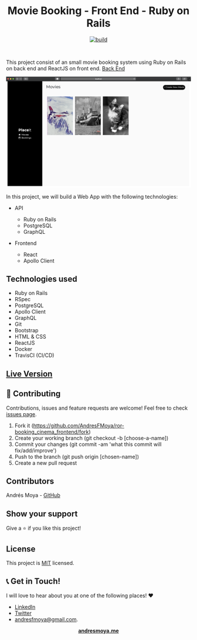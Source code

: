 <p>
  <h1 align="center">Movie Booking - Front End - Ruby on Rails</h1>
</p>
<p align="center">
  <a href="#">
    <img src="https://travis-ci.org/AndresFMoya/ror-booking_cinema_frontend.svg?branch=develop" alt="build">
  </a>
</p>
<br>


This project consist of an small movie booking system using Ruby on Rails on back end and ReactJS on front end.
[Back End](https://github.com/AndresFMoya/ror-booking_cinema_backend)

![Screenshot](lib/Movie_Booking_Screenshot.png)

In this project, we will build a Web App with the following technologies:
- API
  - Ruby on Rails
  - PostgreSQL
  - GraphQL

- Frontend
  - React
  - Apollo Client


## Technologies used

- Ruby on Rails
- RSpec
- PostgreSQL
- Apollo Client
- GraphQL
- Git
- Bootstrap
- HTML & CSS
- ReactJS
- Docker
- TravisCI (CI/CD)


## [Live Version](#)


## 🤝 Contributing

Contributions, issues and feature requests are welcome! Feel free to check [issues page](https://github.com/AndresFMoya/ror-booking_cinema_frontend/issues).

1. Fork it (https://github.com/AndresFMoya/ror-booking_cinema_frontend/fork)
2. Create your working branch (git checkout -b [choose-a-name])
3. Commit your changes (git commit -am 'what this commit will fix/add/improve')
4. Push to the branch (git push origin [chosen-name])
5. Create a new pull request


## Contributors

Andrés Moya - [GitHub](https://github.com/andresfmoya)


## Show your support

Give a ⭐️ if you like this project!


## License

This project is [MIT](https://github.com/AndresFMoya/ror-booking_cinema_frontend/blob/develop/LICENSE) licensed.


## 📞 Get in Touch!
I will love to hear about you at one of the following places! :heart:

- [LinkedIn](https://www.linkedin.com/in/andres-f-moya/)
- [Twitter](https://www.twitter.com/andmedev/) 
- <andresfmoya@gmail.com>.

<p align="center">
  <strong>
    <a href="https://andresmoya.me">andresmoya.me</a>
</strong>
</p>
